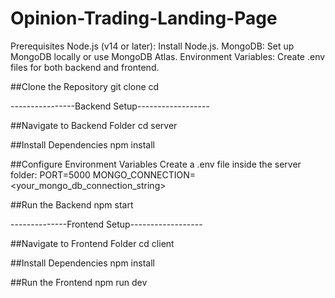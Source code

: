 # Opinion-Trading-Landing-Page

Prerequisites
Node.js (v14 or later): Install Node.js.
MongoDB: Set up MongoDB locally or use MongoDB Atlas.
Environment Variables: Create .env files for both backend and frontend.

##Clone the Repository
git clone <repository-url>
cd <repository-folder>

----------------Backend Setup------------------

##Navigate to Backend Folder
cd server

##Install Dependencies
npm install

##Configure Environment Variables Create a .env file inside the server folder:
PORT=5000
MONGO_CONNECTION=<your_mongo_db_connection_string>

##Run the Backend
npm start

--------------Frontend Setup------------------

##Navigate to Frontend Folder
cd client

##Install Dependencies
npm install

##Run the Frontend
npm run dev

